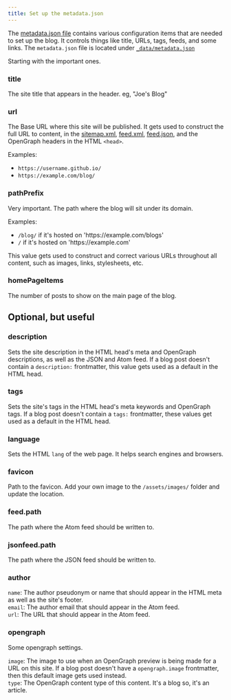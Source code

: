 ```yaml
---
title: Set up the metadata.json 
---
```


The [metadata.json file](https://github.com/mendhak/eleventy-mendhak-blog-theme/blob/main/_data/metadata.json) contains various configuration items that are needed to set up the blog. It controls things like title, URLs, tags, feeds, and some links. The `metadata.json` file is located under [`_data/metadata.json`](https://github.com/mendhak/eleventy-mendhak-blog-theme/blob/main/_data/metadata.json)

Starting with the important ones. 

### title

The site title that appears in the header. eg, "Joe's Blog"

### url

The Base URL where this site will be published. It gets used to construct the full URL to content, in the [sitemap.xml](/sitemap.xml), [feed.xml](/feed.xml), [feed.json](/feed.json), and the OpenGraph headers in the HTML `<head>`.  

Examples: 

* `https://username.github.io/` 
* `https://example.com/blog/`

### pathPrefix

Very important. The path where the blog will sit under its domain.  

Examples:

- `/blog/` if it's hosted on 'https:\//example.com/blogs'
- `/` if it's hosted on 'https:\//example.com'

This value gets used to construct and correct various URLs throughout all content, such as images, links, stylesheets, etc.  

### homePageItems

The number of posts to show on the main page of the blog.  


## Optional, but useful

### description

Sets the site description in the HTML head's meta and OpenGraph descriptions, as well as the JSON and Atom feed. 
If a blog post doesn't contain a `description:` frontmatter, this value gets used as a default in the HTML head. 


### tags

Sets the site's tags in the HTML head's meta keywords and OpenGraph tags. 
If a blog post doesn't contain a `tags:` frontmatter, these values get used as a default in the HTML head. 


### language

Sets the HTML `lang` of the web page. It helps search engines and browsers. 

### favicon

Path to the favicon.  Add your own image to the `/assets/images/` folder and update the location. 


### feed.path

The path where the Atom feed should be written to. 

### jsonfeed.path

The path where the JSON feed should be written to. 

### author

`name`: The author pseudonym or name that should appear in the HTML meta as well as the site's footer.   
`email`: The author email that should appear in the Atom feed.  
`url`: The URL that should appear in the Atom feed.  

### opengraph

Some opengraph settings. 

`image`: The image to use when an OpenGraph preview is being made for a URL on this site.  If a blog post doesn't have a `opengraph.image` frontmatter, then this default image gets used instead.  
`type`: The OpenGraph content type of this content.  It's a blog so, it's an article.  




